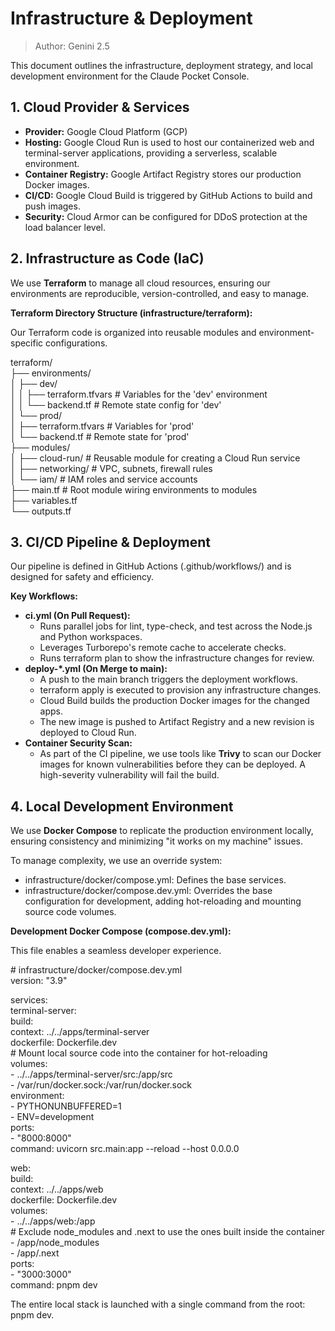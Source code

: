 # **Infrastructure & Deployment**

>Author: Genini 2.5

This document outlines the infrastructure, deployment strategy, and local development environment for the Claude Pocket Console.

## **1\. Cloud Provider & Services**

* **Provider:** Google Cloud Platform (GCP)  
* **Hosting:** Google Cloud Run is used to host our containerized web and terminal-server applications, providing a serverless, scalable environment.  
* **Container Registry:** Google Artifact Registry stores our production Docker images.  
* **CI/CD:** Google Cloud Build is triggered by GitHub Actions to build and push images.  
* **Security:** Cloud Armor can be configured for DDoS protection at the load balancer level.

## **2\. Infrastructure as Code (IaC)**

We use **Terraform** to manage all cloud resources, ensuring our environments are reproducible, version-controlled, and easy to manage.

**Terraform Directory Structure (infrastructure/terraform):**

Our Terraform code is organized into reusable modules and environment-specific configurations.

terraform/  
├── environments/  
│   ├── dev/  
│   │   ├── terraform.tfvars    \# Variables for the 'dev' environment  
│   │   └── backend.tf          \# Remote state config for 'dev'  
│   └── prod/  
│       ├── terraform.tfvars    \# Variables for 'prod'  
│       └── backend.tf          \# Remote state for 'prod'  
├── modules/  
│   ├── cloud-run/              \# Reusable module for creating a Cloud Run service  
│   ├── networking/             \# VPC, subnets, firewall rules  
│   └── iam/                    \# IAM roles and service accounts  
├── main.tf                     \# Root module wiring environments to modules  
├── variables.tf  
└── outputs.tf

## **3\. CI/CD Pipeline & Deployment**

Our pipeline is defined in GitHub Actions (.github/workflows/) and is designed for safety and efficiency.

**Key Workflows:**

* **ci.yml (On Pull Request):**  
  * Runs parallel jobs for lint, type-check, and test across the Node.js and Python workspaces.  
  * Leverages Turborepo's remote cache to accelerate checks.  
  * Runs terraform plan to show the infrastructure changes for review.  
* **deploy-\*.yml (On Merge to main):**  
  * A push to the main branch triggers the deployment workflows.  
  * terraform apply is executed to provision any infrastructure changes.  
  * Cloud Build builds the production Docker images for the changed apps.  
  * The new image is pushed to Artifact Registry and a new revision is deployed to Cloud Run.  
* **Container Security Scan:**  
  * As part of the CI pipeline, we use tools like **Trivy** to scan our Docker images for known vulnerabilities before they can be deployed. A high-severity vulnerability will fail the build.

## **4\. Local Development Environment**

We use **Docker Compose** to replicate the production environment locally, ensuring consistency and minimizing "it works on my machine" issues.

To manage complexity, we use an override system:

* infrastructure/docker/compose.yml: Defines the base services.  
* infrastructure/docker/compose.dev.yml: Overrides the base configuration for development, adding hot-reloading and mounting source code volumes.

**Development Docker Compose (compose.dev.yml):**

This file enables a seamless developer experience.

\# infrastructure/docker/compose.dev.yml  
version: "3.9"

services:  
  terminal-server:  
    build:  
      context: ../../apps/terminal-server  
      dockerfile: Dockerfile.dev  
    \# Mount local source code into the container for hot-reloading  
    volumes:  
      \- ../../apps/terminal-server/src:/app/src  
      \- /var/run/docker.sock:/var/run/docker.sock  
    environment:  
      \- PYTHONUNBUFFERED=1  
      \- ENV=development  
    ports:  
      \- "8000:8000"  
    command: uvicorn src.main:app \--reload \--host 0.0.0.0

  web:  
    build:  
      context: ../../apps/web  
      dockerfile: Dockerfile.dev  
    volumes:  
      \- ../../apps/web:/app  
      \# Exclude node\_modules and .next to use the ones built inside the container  
      \- /app/node\_modules  
      \- /app/.next  
    ports:  
      \- "3000:3000"  
    command: pnpm dev

The entire local stack is launched with a single command from the root: pnpm dev.